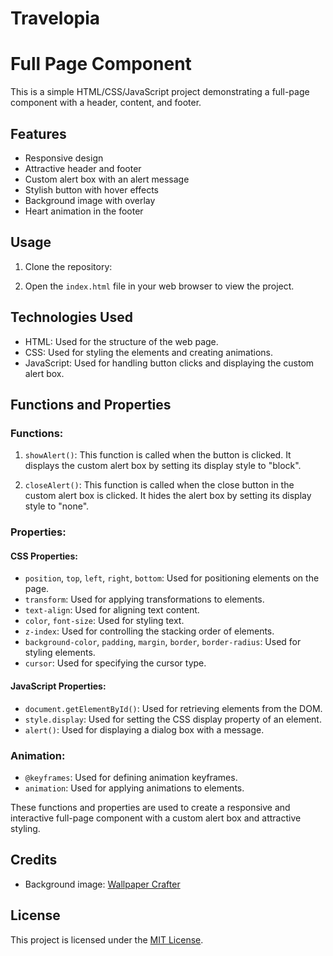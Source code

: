 # Travelopia

# Full Page Component

This is a simple HTML/CSS/JavaScript project demonstrating a full-page component with a header, content, and footer.

## Features

- Responsive design
- Attractive header and footer
- Custom alert box with an alert message
- Stylish button with hover effects
- Background image with overlay
- Heart animation in the footer

## Usage

1. Clone the repository:


2. Open the `index.html` file in your web browser to view the project.

## Technologies Used

- HTML: Used for the structure of the web page.
- CSS: Used for styling the elements and creating animations.
- JavaScript: Used for handling button clicks and displaying the custom alert box.

## Functions and Properties

### Functions:

1. `showAlert()`: This function is called when the button is clicked. It displays the custom alert box by setting its display style to "block".

2. `closeAlert()`: This function is called when the close button in the custom alert box is clicked. It hides the alert box by setting its display style to "none".

### Properties:

#### CSS Properties:

- `position`, `top`, `left`, `right`, `bottom`: Used for positioning elements on the page.
- `transform`: Used for applying transformations to elements.
- `text-align`: Used for aligning text content.
- `color`, `font-size`: Used for styling text.
- `z-index`: Used for controlling the stacking order of elements.
- `background-color`, `padding`, `margin`, `border`, `border-radius`: Used for styling elements.
- `cursor`: Used for specifying the cursor type.

#### JavaScript Properties:

- `document.getElementById()`: Used for retrieving elements from the DOM.
- `style.display`: Used for setting the CSS display property of an element.
- `alert()`: Used for displaying a dialog box with a message.

### Animation:

- `@keyframes`: Used for defining animation keyframes.
- `animation`: Used for applying animations to elements.

These functions and properties are used to create a responsive and interactive full-page component with a custom alert box and attractive styling.

## Credits

- Background image: [Wallpaper Crafter](https://wallpapercrafter.com/)

## License

This project is licensed under the [MIT License](LICENSE).
